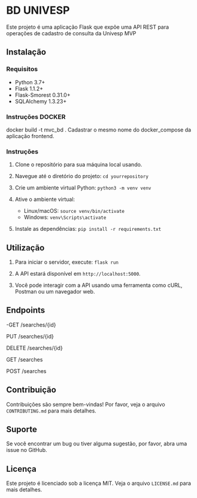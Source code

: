# BD UNIVESP
Este projeto é uma aplicação Flask que expõe uma API REST para operações de cadastro de consulta da Univesp MVP
## Instalação

### Requisitos
- Python 3.7+
- Flask 1.1.2+
- Flask-Smorest 0.31.0+
- SQLAlchemy 1.3.23+

### Instruções DOCKER
docker build -t mvc_bd . 
Cadastrar o mesmo nome do docker_compose da aplicação frontend.

### Instruções

1. Clone o repositório para sua máquina local usando.

2. Navegue até o diretório do projeto: `cd yourrepository`

3. Crie um ambiente virtual Python: `python3 -m venv venv`

4. Ative o ambiente virtual: 
    - Linux/macOS: `source venv/bin/activate`
    - Windows: `venv\Scripts\activate`

5. Instale as dependências: `pip install -r requirements.txt`

## Utilização

1. Para iniciar o servidor, execute: `flask run`

2. A API estará disponível em `http://localhost:5000`.

3. Você pode interagir com a API usando uma ferramenta como cURL, Postman ou um navegador web.

## Endpoints

-GET
/searches/{id}


PUT
/searches/{id}


DELETE
/searches/{id}


GET
/searches


POST
/searches

## Contribuição

Contribuições são sempre bem-vindas! Por favor, veja o arquivo `CONTRIBUTING.md` para mais detalhes.

## Suporte

Se você encontrar um bug ou tiver alguma sugestão, por favor, abra uma issue no GitHub.

## Licença

Este projeto é licenciado sob a licença MIT. Veja o arquivo `LICENSE.md` para mais detalhes.
